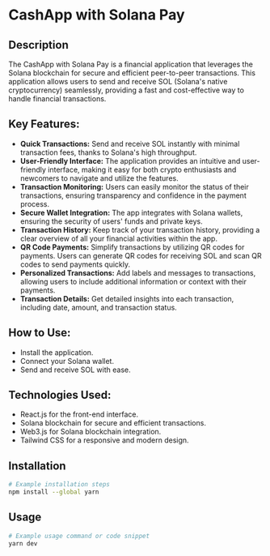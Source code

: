 # CashApp with Solana Pay

## Description
The CashApp with Solana Pay is a financial application that leverages the Solana blockchain for secure and efficient peer-to-peer transactions. This application allows users to send and receive SOL (Solana's native cryptocurrency) seamlessly, providing a fast and cost-effective way to handle financial transactions.

## Key Features:
 * **Quick Transactions:** Send and receive SOL instantly with minimal transaction fees, thanks to Solana's high throughput.
 * **User-Friendly Interface:** The application provides an intuitive and user-friendly interface, making it easy for both crypto enthusiasts and newcomers to navigate and utilize the features.
 * **Transaction Monitoring:** Users can easily monitor the status of their transactions, ensuring transparency and confidence in the payment process.
 * **Secure Wallet Integration:** The app integrates with Solana wallets, ensuring the security of users' funds and private keys.
 * **Transaction History:** Keep track of your transaction history, providing a clear overview of all your financial activities within the app.
 * **QR Code Payments:** Simplify transactions by utilizing QR codes for payments. Users can generate QR codes for receiving SOL and scan QR codes to send payments quickly.
 * **Personalized Transactions:** Add labels and messages to transactions, allowing users to include additional information or context with their payments.
 * **Transaction Details:** Get detailed insights into each transaction, including date, amount, and transaction status.

## How to Use:
 * Install the application.
 * Connect your Solana wallet.
 * Send and receive SOL with ease.

## Technologies Used:
 * React.js for the front-end interface.
 * Solana blockchain for secure and efficient transactions.
 * Web3.js for Solana blockchain integration.
 * Tailwind CSS for a responsive and modern design.

## Installation
```bash
# Example installation steps
npm install --global yarn
```

## Usage
```bash
# Example usage command or code snippet
yarn dev
```
